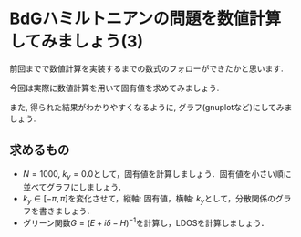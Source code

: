 # BdGハミルトニアンの問題を数値計算してみましょう(3)

前回までで数値計算を実装するまでの数式のフォローができたかと思います.

今回は実際に数値計算を用いて固有値を求めてみましょう.

また, 得られた結果がわかりやすくなるように, グラフ(gnuplotなど)にしてみましょう.

## 求めるもの
- $N=1000$, $k_y=0.0$として，固有値を計算しましょう．固有値を小さい順に並べてグラフにしましょう．
- $k_y \in [-\pi,\pi]$を変化させて，縦軸: 固有値，横軸: $k_y$として，分散関係のグラフを書きましょう．
- グリーン関数$G=(E + i\delta - H)^{-1}$を計算し，LDOSを計算しましょう．
